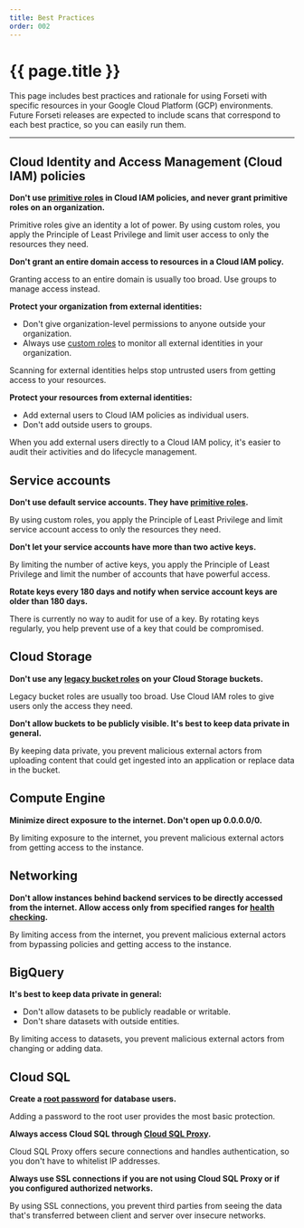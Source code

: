 ```yaml
---
title: Best Practices
order: 002
---
```


# {{ page.title }}

This page includes best practices and rationale for using Forseti with specific
resources in your Google Cloud Platform (GCP) environments. Future Forseti
releases are expected to include scans that correspond to each best practice,
so you can easily run them.

---

## Cloud Identity and Access Management (Cloud IAM) policies

**Don't use [primitive roles](https://cloud.google.com/iam/docs/understanding-roles#primitive_roles)
in Cloud IAM policies, and never grant primitive roles on an organization.**

Primitive roles give an identity a lot of power. By using custom roles, you apply the Principle of
Least Privilege and limit user access to only the resources they need.

**Don't grant an entire domain access to resources in a Cloud IAM policy.**

Granting access to an entire domain is usually too broad. Use groups to manage access instead.

**Protect your organization from external identities:**

* Don't give organization-level permissions to anyone outside your organization.
* Always use [custom roles](https://cloud.google.com/iam/docs/understanding-custom-roles) to
     monitor all external identities in your organization.

Scanning for external identities helps stop untrusted users from getting access to your resources.

**Protect your resources from external identities:**

* Add external users to Cloud IAM policies as individual users.
* Don't add outside users to groups.

When you add external users directly to a Cloud IAM policy, it's easier to audit their activities
and do lifecycle management.

## Service accounts

**Don't use default service accounts. They have
[primitive roles](https://cloud.google.com/iam/docs/understanding-roles#primitive_roles).**

By using custom roles, you apply the Principle of Least Privilege and limit service account access
to only the resources they need.

**Don't let your service accounts have more than two active keys.**

By limiting the number of active keys, you apply the Principle of Least Privilege and limit the
number of accounts that have powerful access.

**Rotate keys every 180 days and notify when service account keys are older than 180 days.**

There is currently no way to audit for use of a key. By rotating keys regularly, you help prevent
use of a key that could be compromised.

## Cloud Storage

**Don't use any [legacy bucket roles](https://cloud.google.com/storage/docs/access-control/iam#acls)
on your Cloud Storage buckets.**

Legacy bucket roles are usually too broad. Use Cloud IAM roles to give users only the access they
need.

**Don't allow buckets to be publicly visible. It's best to keep data private in general.**

By keeping data private, you prevent malicious external actors from uploading content that could
get ingested into an application or replace data in the bucket.

## Compute Engine

**Minimize direct exposure to the internet. Don't open up 0.0.0.0/0.**

By limiting exposure to the internet, you prevent malicious external actors from getting access to
the instance.

## Networking

**Don't allow instances behind backend services to be directly accessed from the internet.
Allow access only from specified ranges for
[health checking](https://cloud.google.com/load-balancing/docs/network/#health_checking).**

By limiting access from the internet, you prevent malicious external actors from bypassing policies
and getting access to the instance.

## BigQuery

**It's best to keep data private in general:**

* Don't allow datasets to be publicly readable or writable.
* Don't share datasets with outside entities.

By limiting access to datasets, you prevent malicious external actors from changing or adding data.

## Cloud SQL

**Create a [root password](https://cloud.google.com/sql/docs/mysql/create-manage-users#user-root)
for database users.**

Adding a password to the root user provides the most basic protection.

**Always access Cloud SQL through
[Cloud SQL Proxy](https://cloud.google.com/sql/docs/mysql/sql-proxy).**

Cloud SQL Proxy offers secure connections and handles authentication, so you don't have to
whitelist IP addresses.

**Always use SSL connections if you are not using Cloud SQL Proxy or if you configured
authorized networks.**

By using SSL connections, you prevent third parties from seeing the data that's transferred
between client and server over insecure networks.